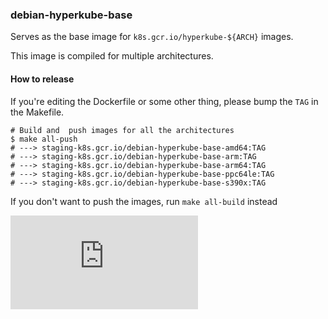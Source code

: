 ### debian-hyperkube-base

Serves as the base image for `k8s.gcr.io/hyperkube-${ARCH}`
images.

This image is compiled for multiple architectures.

#### How to release

If you're editing the Dockerfile or some other thing, please bump the `TAG` in the Makefile.

```console
# Build and  push images for all the architectures
$ make all-push
# ---> staging-k8s.gcr.io/debian-hyperkube-base-amd64:TAG
# ---> staging-k8s.gcr.io/debian-hyperkube-base-arm:TAG
# ---> staging-k8s.gcr.io/debian-hyperkube-base-arm64:TAG
# ---> staging-k8s.gcr.io/debian-hyperkube-base-ppc64le:TAG
# ---> staging-k8s.gcr.io/debian-hyperkube-base-s390x:TAG
```

If you don't want to push the images, run `make all-build` instead


[![Analytics](https://kubernetes-site.appspot.com/UA-36037335-10/GitHub/build/debian-hyperkube-base/README.md?pixel)]()

